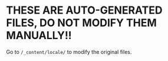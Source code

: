 # THESE ARE AUTO-GENERATED FILES, DO NOT MODIFY THEM MANUALLY!!

Go to `/_content/locale/` to modify the original files.
